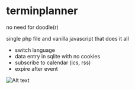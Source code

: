 # terminplanner
no need for doodle(r)  
  
single php file and vanilla javascript that does it all  
* switch language
* data entry in sqlite with no cookies 
* subscribe to calendar (ics, rss)  
* expire after event

![Alt text](/relative/path/to/img.jpg?raw=true "Optional Title")
